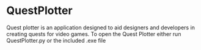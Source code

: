 # QuestPlotter
Quest plotter is an application designed to aid designers and developers in creating quests for video games.
To open the Quest Plotter either run QuestPlotter.py or the included .exe file